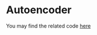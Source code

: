 # Autoencoder

You may find the related code [here](https://github.com/5uperpalo/FIREMAN-project/tree/master/deliverables/D4_4_Software_Executable_for_Data_Reduction/autoencoder)